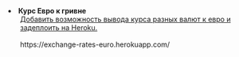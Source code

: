 <li><strong>Курс Евро к гривне</strong>
    <ul>
            <a href="/exchange-rates-euro/src/main/java/ua/kiev/prog/">
                Добавить возможность вывода курса разных валют к евро и задеплоить на Heroku.<br>
            </a>
        <br>
        https://exchange-rates-euro.herokuapp.com/
    </ul>
</li>

